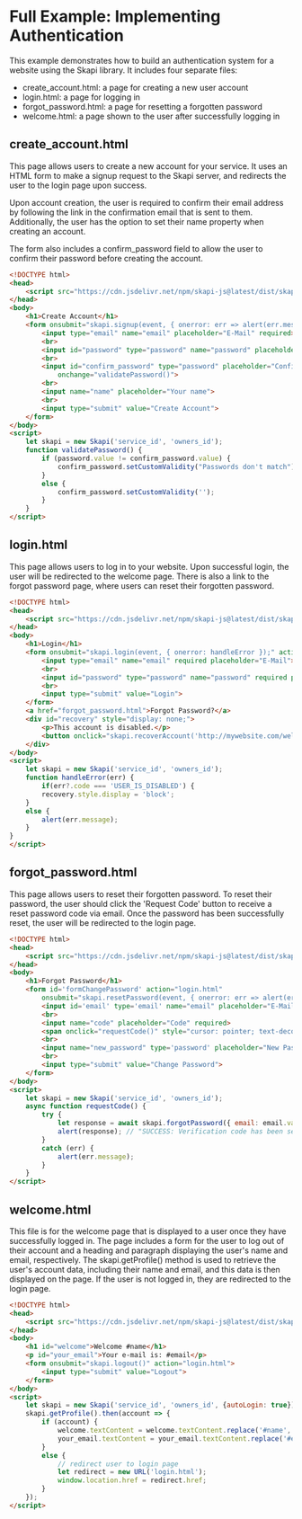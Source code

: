 # Full Example: Implementing Authentication

This example demonstrates how to build an authentication system for a website using the Skapi library. It includes four separate files:

- create_account.html: a page for creating a new user account
- login.html: a page for logging in
- forgot_password.html: a page for resetting a forgotten password
- welcome.html: a page shown to the user after successfully logging in

## create_account.html

This page allows users to create a new account for your service. It uses an HTML form to make a signup request to the Skapi server, and redirects the user to the login page upon success.

Upon account creation, the user is required to confirm their email address by following the link in the confirmation email that is sent to them. Additionally, the user has the option to set their name property when creating an account.

The form also includes a confirm_password field to allow the user to confirm their password before creating the account.

```html
<!DOCTYPE html>
<head>
    <script src="https://cdn.jsdelivr.net/npm/skapi-js@latest/dist/skapi.js"></script>
</head>
<body>
    <h1>Create Account</h1>
    <form onsubmit="skapi.signup(event, { onerror: err => alert(err.message) })" action="login.html">
        <input type="email" name="email" placeholder="E-Mail" required>
        <br>
        <input id="password" type="password" name="password" placeholder="Password" required>
        <br>
        <input id="confirm_password" type="password" placeholder="Confirm Password" required
            onchange="validatePassword()">
        <br>
        <input name="name" placeholder="Your name">
        <br>
        <input type="submit" value="Create Account">
    </form>
</body>
<script>
    let skapi = new Skapi('service_id', 'owners_id');
    function validatePassword() {
        if (password.value != confirm_password.value) {
            confirm_password.setCustomValidity("Passwords don't match");
        }
        else {
            confirm_password.setCustomValidity('');
        }
    }
</script>
```

## login.html

This page allows users to log in to your website. Upon successful login, the user will be redirected to the welcome page.
There is also a link to the forgot password page, where users can reset their forgotten password.

```html
<!DOCTYPE html>
<head>
    <script src="https://cdn.jsdelivr.net/npm/skapi-js@latest/dist/skapi.js"></script>
</head>
<body>
    <h1>Login</h1>
    <form onsubmit="skapi.login(event, { onerror: handleError });" action="welcome.html">
        <input type="email" name="email" required placeholder="E-Mail">
        <br>
        <input id="password" type="password" name="password" required placeholder="Password">
        <br>
        <input type="submit" value="Login">
    </form>
    <a href="forgot_password.html">Forgot Password?</a>
    <div id="recovery" style="display: none;">
        <p>This account is disabled.</p>
        <button onclick="skapi.recoverAccount('http://mywebsite.com/welcome-back').then(r => alert(r))">Send Recovery E-Mail</button>
    </div>
</body>
<script>
    let skapi = new Skapi('service_id', 'owners_id');
    function handleError(err) {
        if(err?.code === 'USER_IS_DISABLED') {
        recovery.style.display = 'block';
    }
    else {
        alert(err.message);
    }
}
</script>
```

## forgot_password.html

This page allows users to reset their forgotten password.
To reset their password, the user should click the 'Request Code' button to receive a reset password code via email.
Once the password has been successfully reset, the user will be redirected to the login page.

```html
<!DOCTYPE html>
<head>
    <script src="https://cdn.jsdelivr.net/npm/skapi-js@latest/dist/skapi.js"></script>
</head>
<body>
    <h1>Forgot Password</h1>
    <form id='formChangePassword' action="login.html"
        onsubmit="skapi.resetPassword(event, { onerror: err => alert(err.message) })">
        <input id='email' type='email' name="email" placeholder="E-Mail">
        <br>
        <input name="code" placeholder="Code" required>
        <span onclick="requestCode()" style="cursor: pointer; text-decoration: underline;">Request Code</span>
        <br>
        <input name="new_password" type='password' placeholder="New Password" required>
        <br>
        <input type="submit" value="Change Password">
    </form>
</body>
<script>
    let skapi = new Skapi('service_id', 'owners_id');
    async function requestCode() {
        try {
            let response = await skapi.forgotPassword({ email: email.value });
            alert(response); // "SUCCESS: Verification code has been sent."
        }
        catch (err) {
            alert(err.message);
        }
    }
</script>
```

## welcome.html

This file is for the welcome page that is displayed to a user once they have successfully logged in. The page includes a form for the user to log out of their account and a heading and paragraph displaying the user's name and email, respectively. The skapi.getProfile() method is used to retrieve the user's account data, including their name and email, and this data is then displayed on the page. If the user is not logged in, they are redirected to the login page.

```html
<!DOCTYPE html>
<head>
    <script src="https://cdn.jsdelivr.net/npm/skapi-js@latest/dist/skapi.js"></script>
</head>
<body>
    <h1 id="welcome">Welcome #name</h1>
    <p id="your_email">Your e-mail is: #email</p>
    <form onsubmit="skapi.logout()" action="login.html">
        <input type="submit" value="Logout">
    </form>
</body>
<script>
    let skapi = new Skapi('service_id', 'owners_id', {autoLogin: true});
    skapi.getProfile().then(account => {
        if (account) {
            welcome.textContent = welcome.textContent.replace('#name', account.name || '');
            your_email.textContent = your_email.textContent.replace('#email', account.email);
        }
        else {
            // redirect user to login page
            let redirect = new URL('login.html');
            window.location.href = redirect.href;
        }
    });
</script>
```

